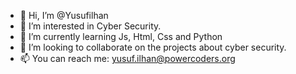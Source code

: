 - 👋 Hi, I’m @Yusufilhan
- 👀 I’m interested in Cyber Security. 
- 🌱 I’m currently learning Js, Html, Css and Python
- 💞️ I’m looking to collaborate on the projects about cyber security.
- 📫 You can reach me: yusuf.ilhan@powercoders.org

<!---
CappadociaLyss/CappadociaLyss is a ✨ special ✨ repository because its `README.md` (this file) appears on your GitHub profile.
You can click the Preview link to take a look at your changes.
--->
